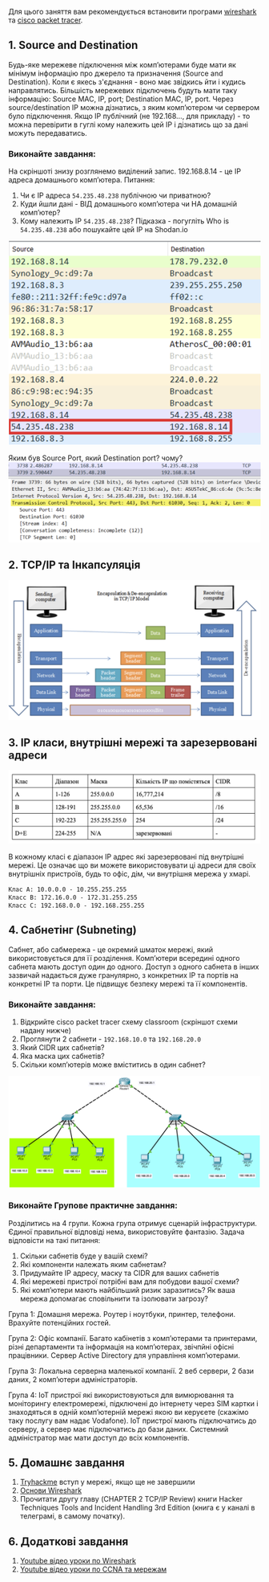 Для цього заняття вам рекомендується встановити програми [wireshark](https://www.wireshark.org/download.html) та [cisco packet tracer](https://www.netacad.com/courses/packet-tracer).

## 1. Source and Destination
Будь-яке мережеве підключення між комп’ютерами буде мати як мінімум інформацію про джерело та призначення (Source and Destination). Коли є якесь з'єднання - воно має звідкись йти і кудись направлятись. Більшість мережевих підключень будуть мати таку інформацію: Source MAC, IP, port; Destination MAC, IP, port. 
Через source/destination IP можна дізнатись, з яким комп’ютером чи сервером було підключення. Якщо IP публічний (не 192.168…, для прикладу) - то можна перевірити в гуглі кому належить цей IP і дізнатись що за дані можуть передаватись. 

### Виконайте завдання:
На скріншоті знизу розглянемо виділений запис. 192.168.8.14 - це IP адреса домашнього комп’ютера. Питання:
1. Чи є IP адреса `54.235.48.238` публічною чи приватною?
2. Куди йшли дані - ВІД домашнього комп’ютера чи НА домашній комп’ютер?
3. Кому належить IP `54.235.48.238`? Підказка - погугліть Who is `54.235.48.238` або пошукайте цей IP на Shodan.io

![wireshark image](https://github.com/sarin00/Course1-Intro-to-Cybersecruity/blob/main/%D1%8F%D0%94%D0%BE%D0%B4%D0%B0%D1%82%D0%BA%D0%BE%D0%B2%D1%96%20%D0%BC%D0%B0%D1%82%D0%B5%D1%80%D1%96%D0%B0%D0%BB%D0%B8/wireshark_1.png)

Яким був Source Port, який Destination port? чому?
![wireshark image2](https://github.com/sarin00/Course1-Intro-to-Cybersecruity/blob/main/%D1%8F%D0%94%D0%BE%D0%B4%D0%B0%D1%82%D0%BA%D0%BE%D0%B2%D1%96%20%D0%BC%D0%B0%D1%82%D0%B5%D1%80%D1%96%D0%B0%D0%BB%D0%B8/wireshark_2.png)

## 2. TCP/IP та Інкапсуляція
![Інкапсуляція](https://github.com/sarin00/Course1-Intro-to-Cybersecruity/blob/main/%D1%8F%D0%94%D0%BE%D0%B4%D0%B0%D1%82%D0%BA%D0%BE%D0%B2%D1%96%20%D0%BC%D0%B0%D1%82%D0%B5%D1%80%D1%96%D0%B0%D0%BB%D0%B8/encapsulation.png)

## 3. IP класи, внутрішні мережі та зарезервовані адреси
![IP classes](https://github.com/sarin00/Course1-Intro-to-Cybersecruity/blob/main/%D1%8F%D0%94%D0%BE%D0%B4%D0%B0%D1%82%D0%BA%D0%BE%D0%B2%D1%96%20%D0%BC%D0%B0%D1%82%D0%B5%D1%80%D1%96%D0%B0%D0%BB%D0%B8/IP_classes.png)

В кожному класі є діапазон IP адрес які зарезервовані під внутрішні мережі. Це означає що ви можете використовувати ці адреси для своїх внутрішніх пристроїв, будь то офіс, дім, чи внутрішня мережа у хмарі.

```
Клас А: 10.0.0.0 - 10.255.255.255
Класс B: 172.16.0.0 - 172.31.255.255
Класс С: 192.168.0.0 - 192.168.255.255
```

## 4. Сабнетінг (Subneting)
Сабнет, або сабмережа - це окремий шматок мережі, який використовується для її розділення. Компʼютери всередині одного сабнета мають доступ один до одного. Доступ з одного сабнета в інших зазвичай надається дуже гранулярно, з конкретних IP та портів на конкретні IP та порти. Це підвищує безпеку мережі та її компонентів.

### Виконайте завдання:
1. Відкрийте cisco packet tracer схему classroom (скріншот схеми надану нижче)
2. Проглянути 2 сабнети - `192.168.10.0` та `192.168.20.0`
3. Який CIDR цих сабнетів?
4. Яка маска цих сабнетів?
5. Скільки компʼютерів може вміститись в один сабнет?

![classroom](https://github.com/sarin00/Course1-Intro-to-Cybersecruity/blob/main/%D1%8F%D0%94%D0%BE%D0%B4%D0%B0%D1%82%D0%BA%D0%BE%D0%B2%D1%96%20%D0%BC%D0%B0%D1%82%D0%B5%D1%80%D1%96%D0%B0%D0%BB%D0%B8/classroom.png)

### Виконайте Групове практичне завдання:
Розділитись на 4 групи. Кожна група отримує сценарій інфраструктури. Єдиної правильної відповіді нема, використовуйте фантазію. Задача відповісти на такі питання:
1. Скільки сабнетів буде у вашій схемі?
2. Які компоненти належать яким сабнетам?
3. Придумайте IP адресу, маску та CIDR для ваших сабнетів
4. Які мережеві пристрої потрібні вам для побудови вашої схеми?
5. Які компʼютери мають найбільший ризик заразитись? Як ваша мережа допомагає сповільнити та ізолювати загрозу? 

Група 1:
Домашня мережа. Роутер і ноутбуки, принтер, телефони. Врахуйте потенційних гостей.

Група 2:
Офіс компанії. Багато кабінетів з компʼютерами та принтерами, різні департаменти та інформація на компʼютерах, звічпйні офісні працівники. Сервер Active Directory для управління компʼютерами.

Група 3:
Локальна серверна маленької компанії. 2 веб сервери, 2 бази даних, 2 компʼютери адміністраторів.

Група 4:
IoT пристрої які використовуються для вимюрювання та моніторингу електромережі, підключені до інтернету через SIM картки і знаходяться в одній компʼютерній мережі якою ви керуєете (скажімо таку послугу вам надає Vodafone). IoT пристрої мають підключатись до серверу, а сервер має підключатись до бази даних. Системний адміністратор має мати доступ до всіх компонентів. 

## 5. Домашнє завдання
1. [Tryhackme](https://tryhackme.com/room/introtonetworking) вступ у мережі, якщо ще не завершили
2. [Основи Wireshark](https://tryhackme.com/room/wiresharkthebasics)
3. Прочитати другу главу (CHAPTER 2 TCP/IP Review) книги Hacker Techniques Tools and Incident Handling 3rd Edition (книга є у каналі в телеграмі, в самому початку).

## 6. Додаткові завдання
1. [Youtube відео уроки по Wireshark](https://www.youtube.com/watch?v=nWvscuxqais&list=PLW8bTPfXNGdC5Co0VnBK1yVzAwSSphzpJ&index=2)
2. [Youtube відео уроки по CCNA та мережам](https://www.youtube.com/watch?v=S7MNX_UD7vY&list=PLIhvC56v63IJVXv0GJcl9vO5Z6znCVb1P)

